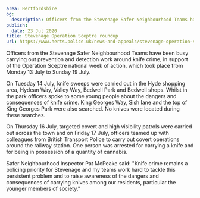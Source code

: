 ```yaml
area: Hertfordshire
og:
  description: Officers from the Stevenage Safer Neighbourhood Teams have been busy carrying out prevention and detection work around knife crime, in support of the Operation Sceptre national week of action, which took place from Monday 13 July to Sunday 19 July.
publish:
  date: 23 Jul 2020
title: Stevenage Operation Sceptre roundup
url: https://www.herts.police.uk/news-and-appeals/stevenage-operation-sceptre-roundup-0396e
```

Officers from the Stevenage Safer Neighbourhood Teams have been busy carrying out prevention and detection work around knife crime, in support of the Operation Sceptre national week of action, which took place from Monday 13 July to Sunday 19 July.

On Tuesday 14 July, knife sweeps were carried out in the Hyde shopping area, Hydean Way, Valley Way, Bedwell Park and Bedwell shops. Whilst in the park officers spoke to some young people about the dangers and consequences of knife crime. King Georges Way, Sish lane and the top of King Georges Park were also searched. No knives were located during these searches.

On Thursday 16 July, targeted covert and high visibility patrols were carried out across the town and on Friday 17 July, officers teamed up with colleagues from British Transport Police to carry out covert operations around the railway station. One person was arrested for carrying a knife and for being in possession of a quantity of cannabis.

Safer Neighbourhood Inspector Pat McPeake said: "Knife crime remains a policing priority for Stevenage and my teams work hard to tackle this persistent problem and to raise awareness of the dangers and consequences of carrying knives among our residents, particular the younger members of society."
